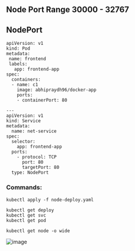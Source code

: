 ## Node Port Range 30000 - 32767
## NodePort
````
apiVersion: v1
kind: Pod
metadata:
 name: frontend
 labels:
   app: frontend-app
spec:
  containers:
  - name: c1
    image: abhipraydh96/docker-app
    ports:
    - containerPort: 80

---
apiVersion: v1
kind: Service
metadata:
  name: net-service
spec:
  selector:
    app: frontend-app
  ports:
    - protocol: TCP
      port: 80
      targetPort: 80
  type: NodePort
````
### Commands:
````
kubectl apply -f node-deploy.yaml
````
````
kubectl get deploy
kubectl get svc
kubectl get pod
````
````
kubectl get node -o wide
````
![image](https://github.com/user-attachments/assets/7e0fc1a0-4b6c-4ce5-ba23-ed36b5dddad0)
